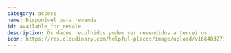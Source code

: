 ```yaml
---
category: access
name: Disponível para revenda
id: available_for_resale
description: Os dados recolhidos podem ser revendidos a terceiros
icon: https://res.cloudinary.com/helpful-places/image/upload/v1664832732/dtpr-icons/access/resale_t9iwvs.svg
---
```

